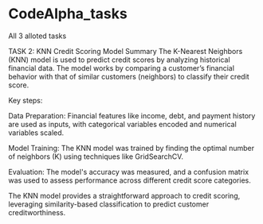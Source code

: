 # CodeAlpha_tasks
All 3 alloted tasks

TASK 2:
KNN Credit Scoring Model Summary
The K-Nearest Neighbors (KNN) model is used to predict credit scores by analyzing historical financial data. The model works by comparing a customer’s financial behavior with that of similar customers (neighbors) to classify their credit score.

Key steps:

Data Preparation: Financial features like income, debt, and payment history are used as inputs, with categorical variables encoded and numerical variables scaled.

Model Training: The KNN model was trained by finding the optimal number of neighbors (K) using techniques like GridSearchCV.

Evaluation: The model's accuracy was measured, and a confusion matrix was used to assess performance across different credit score categories.

The KNN model provides a straightforward approach to credit scoring, leveraging similarity-based classification to predict customer creditworthiness.



